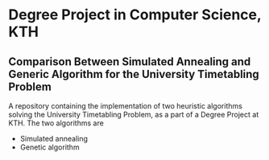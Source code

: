 # Degree Project in Computer Science, KTH
## Comparison Between Simulated Annealing and Generic Algorithm for the University Timetabling Problem
A repository containing the implementation of two heuristic algorithms solving the University Timetabling Problem, as a part of a Degree Project at KTH. The two algorithms are
* Simulated annealing
* Genetic algorithm
